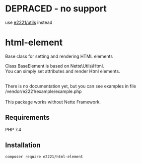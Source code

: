 # DEPRACED - no support
use <a href="https://github.com/e2221/utils/tree/main/src/Html">e2221/utils<a/> instead

# html-element
Base class for setting and rendering HTML elements

Class BaseElement is based on Nette\Utils\Html.<br>
You can simply set attributes and render Html elements.<br><br>

There is no documentation yet, but you can see examples
in file /vendor/e2221/example/example.php
<br><br>
This package works without Nette Framework.

Requirements
-
PHP 7.4

Installation
-
``composer require e2221/html-element ``

